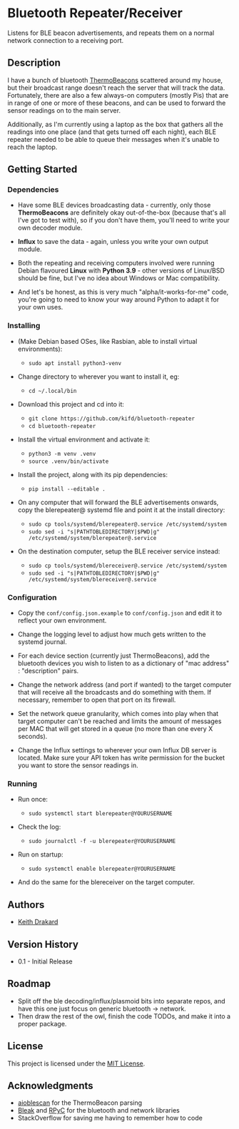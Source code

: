 # Bluetooth Repeater/Receiver

Listens for BLE beacon advertisements, and repeats them on a normal network connection to a receiving port.


## Description

I have a bunch of bluetooth [ThermoBeacons](https://www.amazon.co.uk/Brifit-Thermometer-Hygrometer-Temperature-Greenhouse/dp/B08DLHFKT3/) scattered around my house, but their broadcast range doesn't reach the server that will track the data. Fortunately, there are also a few always-on computers (mostly Pis) that are in range of one or more of these beacons, and can be used to forward the sensor readings on to the main server.

Additionally, as I'm currently using a laptop as the box that gathers all the readings into one place (and that gets turned off each night), each BLE repeater needed to be able to queue their messages when it's unable to reach the laptop.


## Getting Started

### Dependencies

* Have some BLE devices broadcasting data - currently, only those **ThermoBeacons** are definitely okay out-of-the-box (because that's all I've got to test with), so if you don't have them, you'll need to write your own decoder module.

* **Influx** to save the data - again, unless you write your own output module.

* Both the repeating and receiving computers involved were running Debian flavoured **Linux** with **Python 3.9** - other versions of Linux/BSD should be fine, but I've no idea about Windows or Mac compatibility.

* And let's be honest, as this is very much "alpha/it-works-for-me" code, you're going to need to know your way around Python to adapt it for your own uses.



### Installing

* (Make Debian based OSes, like Rasbian, able to install virtual environments):
    * `sudo apt install python3-venv`
    
* Change directory to wherever you want to install it, eg:
    * `cd ~/.local/bin`

* Download this project and cd into it:
    * `git clone https://github.com/kifd/bluetooth-repeater`
    * `cd bluetooth-repeater`
    
* Install the virtual environment and activate it:
    * `python3 -m venv .venv`
    * `source .venv/bin/activate`
    
* Install the project, along with its pip dependencies:
    * `pip install --editable .`
    
* On any computer that will forward the BLE advertisements onwards, copy the blerepeater@ systemd file and point it at the install directory:
    * `sudo cp tools/systemd/blerepeater@.service /etc/systemd/system`
    * `sudo sed -i "s|PATHTOBLEDIRECTORY|$PWD|g" /etc/systemd/system/blerepeater@.service`

* On the destination computer, setup the BLE receiver service instead:
    * `sudo cp tools/systemd/blereceiver@.service /etc/systemd/system`
    * `sudo sed -i "s|PATHTOBLEDIRECTORY|$PWD|g" /etc/systemd/system/blereceiver@.service`
    
    
    
    
### Configuration

* Copy the `conf/config.json.example` to `conf/config.json` and edit it to reflect your own environment.

* Change the logging level to adjust how much gets written to the systemd journal.

* For each device section (currently just ThermoBeacons), add the bluetooth devices you wish to listen to as a dictionary of "mac address" : "description" pairs.

* Change the network address (and port if wanted) to the target computer that will receive all the broadcasts and do something with them. If necessary, remember to open that port on its firewall.

* Set the network queue granularity, which comes into play when that target computer can't be reached and limits the amount of messages per MAC that will get stored in a queue (no more than one every X seconds).

* Change the Influx settings to wherever your own Influx DB server is located. Make sure your API token has write permission for the bucket you want to store the sensor readings in.

        
### Running

* Run once:
    * `sudo systemctl start blerepeater@YOURUSERNAME`
    
* Check the log:
    * `sudo journalctl -f -u blerepeater@YOURUSERNAME`

* Run on startup:
    * `sudo systemctl enable blerepeater@YOURUSERNAME`

* And do the same for the blereceiver on the target computer.
    



## Authors

* [Keith Drakard](https://drakard.com)


## Version History

* 0.1 - Initial Release

 

## Roadmap

* Split off the ble decoding/influx/plasmoid bits into separate repos, and have this one just focus on generic bluetooth -&gt; network.
* Then draw the rest of the owl, finish the code TODOs, and make it into a proper package.

    
## License

This project is licensed under the [MIT License](https://opensource.org/licenses/MIT).


## Acknowledgments

* [aioblescan](https://github.com/frawau/aioblescan) for the ThermoBeacon parsing
* [Bleak](https://github.com/hbldh/bleak) and [RPyC](https://github.com/tomerfiliba-org/rpyc) for the bluetooth and network libraries
* StackOverflow for saving me having to remember how to code

